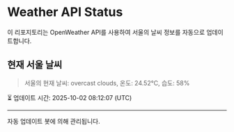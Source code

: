 
# Weather API Status

이 리포지토리는 OpenWeather API를 사용하여 서울의 날씨 정보를 자동으로 업데이트합니다.

## 현재 서울 날씨
> 서울의 현재 날씨: overcast clouds, 온도: 24.52°C, 습도: 58%

⏳ 업데이트 시간: 2025-10-02 08:12:07 (UTC)

---
자동 업데이트 봇에 의해 관리됩니다.
